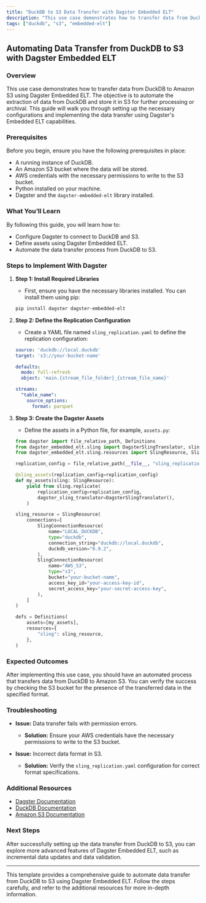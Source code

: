 ```yaml
---
title: "DuckDB to S3 Data Transfer with Dagster Embedded ELT"
description: "This use case demonstrates how to transfer data from DuckDB to Amazon S3 using Dagster Embedded ELT. The objective is to automate the extraction of data from DuckDB and store it in S3 for further processing or archival."
tags: ["duckdb", "s3", "embedded-elt"]
---
```

## Automating Data Transfer from DuckDB to S3 with Dagster Embedded ELT

### Overview

This use case demonstrates how to transfer data from DuckDB to Amazon S3 using Dagster Embedded ELT. The objective is to automate the extraction of data from DuckDB and store it in S3 for further processing or archival. This guide will walk you through setting up the necessary configurations and implementing the data transfer using Dagster's Embedded ELT capabilities.

### Prerequisites

Before you begin, ensure you have the following prerequisites in place:

- A running instance of DuckDB.
- An Amazon S3 bucket where the data will be stored.
- AWS credentials with the necessary permissions to write to the S3 bucket.
- Python installed on your machine.
- Dagster and the `dagster-embedded-elt` library installed.

### What You’ll Learn

By following this guide, you will learn how to:

- Configure Dagster to connect to DuckDB and S3.
- Define assets using Dagster Embedded ELT.
- Automate the data transfer process from DuckDB to S3.

### Steps to Implement With Dagster

1. **Step 1: Install Required Libraries**
    - First, ensure you have the necessary libraries installed. You can install them using pip:
    ```bash
    pip install dagster dagster-embedded-elt
    ```

2. **Step 2: Define the Replication Configuration**
    - Create a YAML file named `sling_replication.yaml` to define the replication configuration:
    ```yaml
    source: 'duckdb://local.duckdb'
    target: 's3://your-bucket-name'
    
    defaults:
      mode: full-refresh
      object: 'main.{stream_file_folder}_{stream_file_name}'
    
    streams:
      "table_name":
        source_options:
          format: parquet
    ```

3. **Step 3: Create the Dagster Assets**
    - Define the assets in a Python file, for example, `assets.py`:
    ```python
    from dagster import file_relative_path, Definitions
    from dagster_embedded_elt.sling import DagsterSlingTranslator, sling_assets
    from dagster_embedded_elt.sling.resources import SlingResource, SlingConnectionResource

    replication_config = file_relative_path(__file__, "sling_replication.yaml")

    @sling_assets(replication_config=replication_config)
    def my_assets(sling: SlingResource):
        yield from sling.replicate(
            replication_config=replication_config,
            dagster_sling_translator=DagsterSlingTranslator(),
        )

    sling_resource = SlingResource(
        connections=[
            SlingConnectionResource(
                name="LOCAL_DUCKDB",
                type="duckdb",
                connection_string="duckdb://local.duckdb",
                duckdb_version="0.9.2",
            ),
            SlingConnectionResource(
                name="AWS_S3",
                type="s3",
                bucket="your-bucket-name",
                access_key_id="your-access-key-id",
                secret_access_key="your-secret-access-key",
            ),
        ]
    )

    defs = Definitions(
        assets=[my_assets],
        resources={
            "sling": sling_resource,
        },
    )
    ```

### Expected Outcomes

After implementing this use case, you should have an automated process that transfers data from DuckDB to Amazon S3. You can verify the success by checking the S3 bucket for the presence of the transferred data in the specified format.

### Troubleshooting

- **Issue:** Data transfer fails with permission errors.
  - **Solution:** Ensure your AWS credentials have the necessary permissions to write to the S3 bucket.

- **Issue:** Incorrect data format in S3.
  - **Solution:** Verify the `sling_replication.yaml` configuration for correct format specifications.

### Additional Resources

- [Dagster Documentation](https://docs.dagster.io/)
- [DuckDB Documentation](https://duckdb.org/docs/)
- [Amazon S3 Documentation](https://docs.aws.amazon.com/s3/)

### Next Steps

After successfully setting up the data transfer from DuckDB to S3, you can explore more advanced features of Dagster Embedded ELT, such as incremental data updates and data validation.

---

This template provides a comprehensive guide to automate data transfer from DuckDB to S3 using Dagster Embedded ELT. Follow the steps carefully, and refer to the additional resources for more in-depth information.